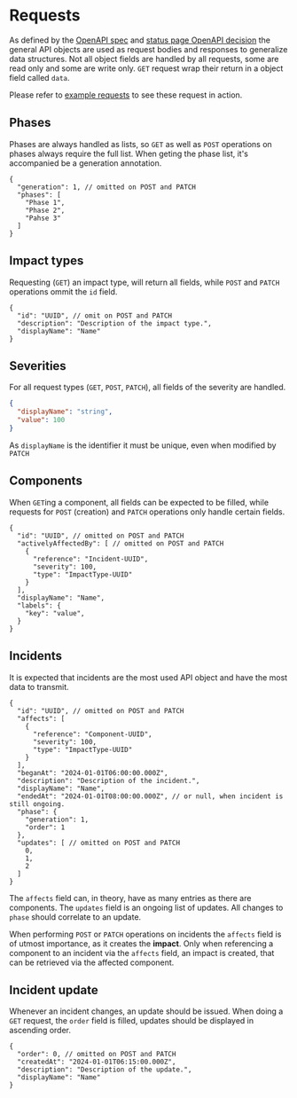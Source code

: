# Requests

As defined by the [OpenAPI spec](https://github.com/SovereignCloudStack/status-page-openapi) and [status page OpenAPI decision](https://github.com/SovereignCloudStack/standards/blob/main/Standards/scs-0402-v1-status-page-openapi-spec-decision.md) the general API objects are used as request bodies and responses to generalize data structures. Not all object fields are handled by all requests, some are read only and some are write only. `GET` request wrap their return in a object field called `data`.

Please refer to [example requests](example-requests.md) to see these request in action.

## Phases

Phases are always handled as lists, so `GET` as well as `POST` operations on phases always require the full list. When geting the phase list, it's accompanied be a generation annotation.

```json5
{
  "generation": 1, // omitted on POST and PATCH
  "phases": [
    "Phase 1",
    "Phase 2",
    "Pahse 3"
  ]
}
```

## Impact types

Requesting (`GET`) an impact type, will return all fields, while `POST` and `PATCH` operations ommit the `id` field.

```json5
{
  "id": "UUID", // omit on POST and PATCH
  "description": "Description of the impact type.",
  "displayName": "Name"
}
```

## Severities

For all request types (`GET`, `POST`, `PATCH`), all fields of the severity are handled.

```json
{
  "displayName": "string",
  "value": 100
}
```

As `displayName` is the identifier it must be unique, even when modified by `PATCH`

## Components

When `GET`ing a component, all fields can be expected to be filled, while requests for `POST` (creation) and `PATCH` operations only handle certain fields.

```json5
{
  "id": "UUID", // omitted on POST and PATCH
  "activelyAffectedBy": [ // omitted on POST and PATCH
    {
      "reference": "Incident-UUID",
      "severity": 100,
      "type": "ImpactType-UUID"
    }
  ],
  "displayName": "Name",
  "labels": {
    "key": "value",
  }
}
```

## Incidents

It is expected that incidents are the most used API object and have the most data to transmit.

```json5
{
  "id": "UUID", // omitted on POST and PATCH
  "affects": [
    {
      "reference": "Component-UUID",
      "severity": 100,
      "type": "ImpactType-UUID"
    }
  ],
  "beganAt": "2024-01-01T06:00:00.000Z",
  "description": "Description of the incident.",
  "displayName": "Name",
  "endedAt": "2024-01-01T08:00:00.000Z", // or null, when incident is still ongoing.
  "phase": {
    "generation": 1,
    "order": 1
  },
  "updates": [ // omitted on POST and PATCH
    0,
    1,
    2
  ]
}
```

The `affects` field can, in theory, have as many entries as there are components. The `updates` field is an ongoing list of updates. All changes to `phase` should correlate to an update.

When performing `POST` or `PATCH` operations on incidents the `affects` field is of utmost importance, as it creates the **impact**. Only when referencing a component to an incident via the `affects` field, an impact is created, that can be retrieved via the affected component.

## Incident update

Whenever an incident changes, an update should be issued. When doing a `GET` request, the `order` field is filled, updates should be displayed in ascending order.

```json5
{
  "order": 0, // omitted on POST and PATCH
  "createdAt": "2024-01-01T06:15:00.000Z",
  "description": "Description of the update.",
  "displayName": "Name"
}
```
